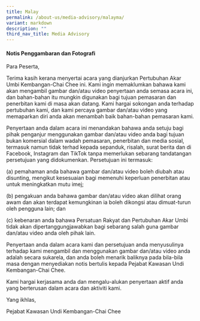 ```yaml
---
title: Malay
permalink: /about-us/media-advisory/malayma/
variant: markdown
description: ""
third_nav_title: Media Advisory
---
```

#### Notis Penggambaran dan Fotografi

Para Peserta,

Terima kasih kerana menyertai acara yang dianjurkan Pertubuhan Akar Umbi Kembangan-Chai Chee ini. Kami ingin memaklumkan bahawa kami akan mengambil gambar dan/atau video penyertaan anda semasa acara ini, dan bahan-bahan itu mungkin digunakan bagi tujuan pemasaran dan penerbitan kami di masa akan datang. Kami hargai sokongan anda terhadap pertubuhan kami, dan kami percaya gambar dan/atau video yang memaparkan diri anda akan menambah baik bahan-bahan pemasaran kami.

Penyertaan anda dalam acara ini menandakan bahawa anda setuju bagi pihak penganjur menggunakan gambar dan/atau video anda bagi tujuan bukan komersial dalam wadah pemasaran, penerbitan dan media sosial, termasuk namun tidak terhad kepada sepanduk, risalah, surat berita dan di Facebook, Instagram dan TikTok tanpa memerlukan sebarang tandatangan persetujuan yang didokumenkan. Persetujuan ini termasuk:

(a) pemahaman anda bahawa gambar dan/atau video boleh diubah atau disunting, mengikut kesesuaian bagi memenuhi keperluan penerbitan atau untuk meningkatkan mutu imej;

(b) pengakuan anda bahawa gambar dan/atau video akan dilihat orang awam dan akan terdapat kemungkinan ia boleh dikongsi atau dimuat-turun oleh pengguna lain; dan

(c) kebenaran anda bahawa Persatuan Rakyat dan Pertubuhan Akar Umbi tidak akan dipertanggungjawabkan bagi sebarang salah guna gambar dan/atau video anda oleh pihak lain.

Penyertaan anda dalam acara kami dan persetujuan anda menyusulinya terhadap kami mengambil dan menggunakan gambar dan/atau video anda adalah secara sukarela, dan anda boleh menarik baliknya pada bila-bila masa dengan menyediakan notis bertulis kepada Pejabat Kawasan Undi Kembangan-Chai Chee.

Kami hargai kerjasama anda dan mengalu-alukan penyertaan aktif anda yang berterusan dalam acara dan aktiviti kami.

Yang ikhlas,

Pejabat Kawasan Undi Kembangan-Chai Chee